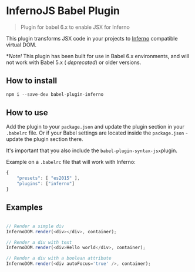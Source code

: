 # InfernoJS Babel Plugin

> Plugin for babel 6.x to enable JSX for Inferno

This plugin transforms JSX code in your projects to [Inferno](https://github.com/trueadm/inferno) compatible virtual DOM. 

**Note!* This plugin has been built for use in Babel 6.x environments, and will not work with Babel 5.x ( *deprecated*) or older versions.

## How to install

```js
npm i --save-dev babel-plugin-inferno

```

## How to use

Add the plugin to your `package.json` and update the plugin section in your `.babelrc` file. Or if your Babel settings are located inside the `package.json` - update the plugin section there.

It's important that you also include the `babel-plugin-syntax-jsx`plugin.

Example on a `.babelrc` file that will work with Inferno:


```js
{   
    "presets": [ "es2015" ],
    "plugins": ["inferno"]
}
```

## Examples    

```js

// Render a simple div
InfernoDOM.render(<div></div>, container); 

// Render a div with text
InfernoDOM.render(<div>Hello world</div>, container); 

// Render a div with a boolean attribute
InfernoDOM.render(<div autoFocus='true' />, container);

```
